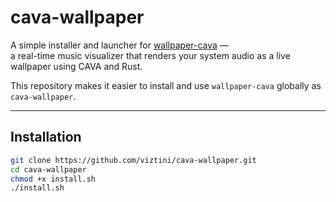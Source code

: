 # cava-wallpaper

A simple installer and launcher for [wallpaper-cava](https://github.com/rs-pro0/wallpaper-cava) —  
a real-time music visualizer that renders your system audio as a live wallpaper using CAVA and Rust.

This repository makes it easier to install and use `wallpaper-cava` globally as `cava-wallpaper`.

---

## Installation

```bash
git clone https://github.com/viztini/cava-wallpaper.git
cd cava-wallpaper
chmod +x install.sh
./install.sh


